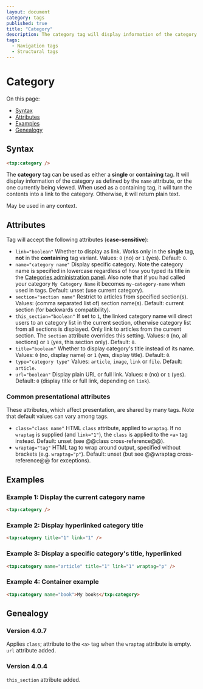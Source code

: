 ```yaml
---
layout: document
category: tags
published: true
title: "Category"
description: The category tag will display information of the category as defined by the name attribute, or the one currently being viewed.
tags:
  - Navigation tags
  - Structural tags
---
```


# Category

On this page:

* [Syntax](#user-content-syntax)
* [Attributes](#user-content-attributes)
* [Examples](#user-content-examples)
* [Genealogy](#user-content-genealogy)

## Syntax

~~~ html
<txp:category />
~~~

The **category** tag can be used as either a __single__ or __containing__ tag. It will display information of the category as defined by the `name` attribute, or the one currently being viewed. When used as a containing tag, it will turn the contents into a link to the category. Otherwise, it will return plain text.

May be used in any context.

## Attributes

Tag will accept the following attributes (**case-sensitive**):

* `link="boolean"`
Whether to display as link. Works only in the __single__ tag, **not** in the __containing__ tag variant.
Values: `0` (no) or `1` (yes).
Default: `0`.
* `name="category name"`
Display specific category. Note the category name is specified in lowercase regardless of how you typed its title in the [Categories administration panel](../administration/categories-panel). Also note that if you had called your category `My Category Name` it becomes `my-category-name` when used in tags.
Default: unset (use current category).
* `section="section name"`
Restrict to articles from specified section(s).
Values: (comma separated list of) section name(s).
Default: current section (for backwards compatibility).
* `this_section="boolean"`
If set to `1`, the linked category name will direct users to an category list in the current section, otherwise category list from all sections is displayed.
Only link to articles from the current section. The `section` attribute overrides this setting.
Values: `0` (no, all sections) or `1` (yes, this section only).
Default: `0`.
* `title="boolean"`
Whether to display category's title instead of its name.
Values: `0` (no, display name) or `1` (yes, display title).
Default: `0`.
* `type="category type"`
Values: `article`, `image`, `link` or `file`.
Default: `article`.
* `url="boolean"`
Display plain URL or full link.
Values: `0` (no) or `1` (yes).
Default: `0` (display title or full link, depending on `link`).

### Common presentational attributes

These attributes, which affect presentation, are shared by many tags. Note that default values can vary among tags.

* `class="class name"`
HTML `class` attribute, applied to `wraptag`. If no `wraptag` is supplied (and `link="1"`), the `class` is applied to the `<a>` tag instead.
Default: unset (see @@class cross-reference@@).
* `wraptag="tag"`
HTML tag to wrap around output, specified without brackets (e.g. `wraptag="p"`).
Default: unset (but see @@wraptag cross-reference@@ for exceptions).

## Examples

### Example 1: Display the current category name

~~~ html
<txp:category />
~~~

### Example 2: Display hyperlinked category title

~~~ html
<txp:category title="1" link="1" />
~~~

### Example 3: Display a specific category's title, hyperlinked

~~~ html
<txp:category name="article" title="1" link="1" wraptag="p" />
~~~

### Example 4: Container example

~~~ html
<txp:category name="book">My books</txp:category>
~~~

## Genealogy

### Version 4.0.7

Applies `class`; attribute to the `<a>` tag when the `wraptag` attribute is empty.
`url` attribute added.

### Version 4.0.4

`this_section` attribute added.
